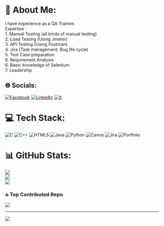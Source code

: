 # 💫 About Me:
I have experience as a QA Trainee.<br>Expertise :<br>1. Manual Testing (all kinds of manual testing)<br>2. Load Testing (Using Jmeter)<br>3. API Testing (Using Postman)<br>4. Jira (Task management, Bug life cycle)<br>5. Test Case preparation<br>6. Requirement Analysis<br>6. Basic knowledge of Selenium<br>7. Leadership<br>


## 🌐 Socials:
[![Facebook](https://img.shields.io/badge/Facebook-%231877F2.svg?logo=Facebook&logoColor=white)](https://facebook.com/https://www.facebook.com/shariar1984) [![LinkedIn](https://img.shields.io/badge/LinkedIn-%230077B5.svg?logo=linkedin&logoColor=white)](https://linkedin.com/in/https://www.linkedin.com/in/abir-mahmud-shahariar-77a0152a8/) [![X](https://img.shields.io/badge/X-black.svg?logo=X&logoColor=white)](https://x.com/https://twitter.com/Abir_Mahmud_18) 

# 💻 Tech Stack:
![C](https://img.shields.io/badge/c-%2300599C.svg?style=for-the-badge&logo=c&logoColor=white) ![C++](https://img.shields.io/badge/c++-%2300599C.svg?style=for-the-badge&logo=c%2B%2B&logoColor=white) ![HTML5](https://img.shields.io/badge/html5-%23E34F26.svg?style=for-the-badge&logo=html5&logoColor=white) ![Java](https://img.shields.io/badge/java-%23ED8B00.svg?style=for-the-badge&logo=openjdk&logoColor=white) ![Python](https://img.shields.io/badge/python-3670A0?style=for-the-badge&logo=python&logoColor=ffdd54) ![Canva](https://img.shields.io/badge/Canva-%2300C4CC.svg?style=for-the-badge&logo=Canva&logoColor=white) ![Jira](https://img.shields.io/badge/jira-%230A0FFF.svg?style=for-the-badge&logo=jira&logoColor=white) ![Portfolio](https://img.shields.io/badge/Portfolio-%23000000.svg?style=for-the-badge&logo=firefox&logoColor=#FF7139)
# 📊 GitHub Stats:
![](https://github-readme-stats.vercel.app/api?username=Abir4testing&theme=nightowl&hide_border=false&include_all_commits=true&count_private=true)<br/>
![](https://github-readme-streak-stats.herokuapp.com/?user=Abir4testing&theme=nightowl&hide_border=false)<br/>
![](https://github-readme-stats.vercel.app/api/top-langs/?username=Abir4testing&theme=nightowl&hide_border=false&include_all_commits=true&count_private=true&layout=compact)

### 🔝 Top Contributed Repo
![](https://github-contributor-stats.vercel.app/api?username=Abir4testing&limit=5&theme=dark&combine_all_yearly_contributions=true)

---
[![](https://visitcount.itsvg.in/api?id=Abir4testing&icon=0&color=0)](https://visitcount.itsvg.in)

<!-- Proudly created with GPRM ( https://gprm.itsvg.in ) -->
